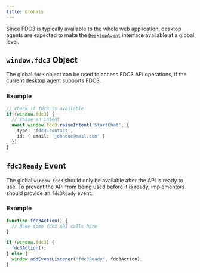 ```yaml
---
title: Globals
---
```


Since FDC3 is typically available to the whole web application, desktop agents are expected to make the [`DesktopAgent`](DesktopAgent) interface available at a global level.

## `window.fdc3` Object

The global `fdc3` object can be used to access FDC3 API operations, if the current desktop agent supports FDC3.

### Example

```ts
// check if fdc3 is available
if (window.fdc3) {
  // raise an intent
  await window.fdc3.raiseIntent('StartChat', {
    type: 'fdc3.contact',
    id: { email: 'johndoe@mail.com' }
  })
}
```

## `fdc3Ready` Event

The global `window.fdc3` should only be available after the API is ready to use. To prevent the API from being used before it is ready, implementors should provide an `fdc3Ready` event.

### Example

```ts
function fdc3Action() {
  // Make some fdc3 API calls here
}

if (window.fdc3) {
  fdc3Action();
} else {
  window.addEventListener("fdc3Ready", fdc3Action);
}
```
